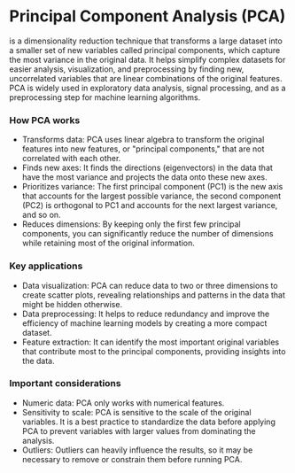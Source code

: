 # Principal Component Analysis (PCA) 
is a dimensionality reduction technique that transforms a large dataset into a smaller set of new variables called principal components, which capture the most variance in the original data. It helps simplify complex datasets for easier analysis, visualization, and preprocessing by finding new, uncorrelated variables that are linear combinations of the original features. PCA is widely used in exploratory data analysis, signal processing, and as a preprocessing step for machine learning algorithms.  


### How PCA works
+ Transforms data: PCA uses linear algebra to transform the original features into new features, or "principal components," that are not correlated with each other. 
+ Finds new axes: It finds the directions (eigenvectors) in the data that have the most variance and projects the data onto these new axes. 
+ Prioritizes variance: The first principal component (PC1) is the new axis that accounts for the largest possible variance, the second component (PC2) is orthogonal to PC1 and accounts for the next largest variance, and so on. 
+ Reduces dimensions: By keeping only the first few principal components, you can significantly reduce the number of dimensions while retaining most of the original information. 


### Key applications
+ Data visualization: PCA can reduce data to two or three dimensions to create scatter plots, revealing relationships and patterns in the data that might be hidden otherwise. 
+ Data preprocessing: It helps to reduce redundancy and improve the efficiency of machine learning models by creating a more compact dataset. 
+ Feature extraction: It can identify the most important original variables that contribute most to the principal components, providing insights into the data. 


### Important considerations
+ Numeric data: PCA only works with numerical features. 
+ Sensitivity to scale: PCA is sensitive to the scale of the original variables. It is a best practice to standardize the data before applying PCA to prevent variables with larger values from dominating the analysis. 
+ Outliers: Outliers can heavily influence the results, so it may be necessary to remove or constrain them before running PCA. 
